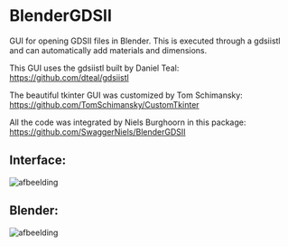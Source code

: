 # BlenderGDSII
GUI for opening GDSII files in Blender. This is executed through a gdsiistl and can automatically add materials and dimensions.

This GUI uses the gdsiistl built by Daniel Teal:
https://github.com/dteal/gdsiistl

The beautiful tkinter GUI was customized by Tom Schimansky:
https://github.com/TomSchimansky/CustomTkinter

All the code was integrated by Niels Burghoorn in this package:
https://github.com/SwaggerNiels/BlenderGDSII

## Interface:

![afbeelding](https://user-images.githubusercontent.com/58084010/173412129-2a1608ac-9c5a-455e-b5bd-20baa1f44aa9.png)

## Blender:

![afbeelding](https://user-images.githubusercontent.com/58084010/173412170-38c57a90-c385-4d21-a66b-df049108b859.png)

